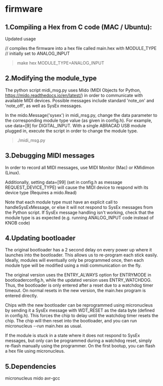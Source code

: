 firmware
==========

1.Compiling a Hex from C code (MAC / Ubuntu):
---------------------------------------------
Updated usage

// compiles the firmware into a hex file called main.hex with MODULE\_TYPE
// initially set to ANALOG\_INPUT
> make hex MODULE\_TYPE=ANALOG\_INPUT


2.Modifying the module\_type
----------------------------
The python script midi\_msg.py uses Mido (MIDI Objects for Python, https://mido.readthedocs.io/en/latest/) in order to communicate with available MIDI devices. Possible messages include standard 'note\_on' and 'note\_off', as well as SysEx messages.

In the mido.Message('sysex') in midi\_msg.py, change the data parameter to the corresponding module type value (as given in config.h). For example, use data=[9] for DIGITAL\_INPUT. With a single ABRACAD USB module plugged in, execute the script in order to change the module type.

> ./midi\_msg.py

3.Debugging MIDI messages
-------------------------
In order to record all MIDI messages, use MIDI Monitor (Mac) or KMidimon (Linux).

Additionally, setting data=[99] (set in config.h as message REQUEST_DEVICE_TYPE) will cause the MIDI device to respond with its device type (Requires a mido.Read)

Note that each module type must have an explicit call to handleSysExMessage, or else it will not respond to SysEx messages from the Python script.
If SysEx message handling isn't working, check that the module type is as expected (e.g. running ANALOG_INPUT code instead of KNOB code)

4.Updating bootloader
---------------------
The original bootloader has a 2 second delay on every power up where it launches into the bootloader. This allows us to re-program each stick easily. Ideally, modules will eventually only be programmed once, then each module type will be modified using a midi communication on the fly.

The original version uses the ENTRY_ALWAYS option for ENTRYMODE in bootloaderconfig.h, while the updated version uses ENTRY_WATCHDOG. Thus, the bootloader is only entered after a reset due to a watchdog timer timeout. On normal resets in the new version, the main.hex program is entered directly.

Chips with the new bootloader can be reprogrammed using micronucleus by sending it a SysEx message with WDT_RESET as the data byte (defined in config.h). This forces the chip to delay until the watchdog timer resets the chip. The chip will then reset into the bootloader, and you can run micronucleus --run main.hex as usual.

If the module is stuck in a state where it does not respond to SysEx messages, but only can be programmed during a watchdog reset, simply re-flash manually using the programmer. On the first bootup, you can flash a hex file using micronucleus.

5.Dependencies
---------------------
micronucleus
mido
avr-gcc
